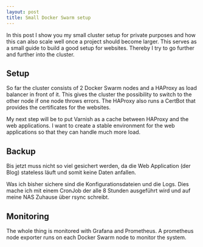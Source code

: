 ```yaml
---
layout: post
title: Small Docker Swarm setup
---
```


In this post I show you my small cluster setup for private purposes and how this can also scale well once a project should become larger. This serves as a small guide to build a good setup for websites. Thereby I try to go further and further into the cluster.

## Setup

So far the cluster consists of 2 Docker Swarm nodes and a HAProxy as load balancer in front of it.
This gives the cluster the possibility to switch to the other node if one node throws errors. 
The HAProxy also runs a CertBot that provides the certificates for the websites.

My next step will be to put Varnish as a cache between HAProxy and the web applications.
I want to create a stable environment for the web applications so that they can handle much more load.

## Backup

Bis jetzt muss nicht so viel gesichert werden, da die Web Application (der Blog) stateless läuft und somit keine Daten anfallen.

Was ich bisher sichere sind die Konfigurationsdateien und die Logs. Dies mache ich mit einem CronJob der alle 8 Stunden ausgeführt wird und auf meine NAS Zuhause über rsync schreibt.

## Monitoring

The whole thing is monitored with Grafana and Prometheus. A prometheus node exporter runs on each Docker Swarm node to monitor the system.